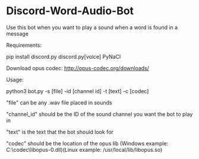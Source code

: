 # Discord-Word-Audio-Bot

Use this bot when you want to play a sound when a word is found in a message 

Requirements: 

pip install discord.py discord.py[voice] PyNaCl

Download opus codec: http://opus-codec.org/downloads/


Usage:

python3 bot.py -s [file] -id [channel id] -t [text] -c [codec]

"file" can be any .wav file placed in sounds

"channel_id" should be the ID of the sound channel you want the bot to play in

"text" is the text that the bot should look for

"codec" should be the location of the opus lib (Windows example: C:\codec\libopus-0.dll)(Linux example: /usr/local/lib/libopus.so)
